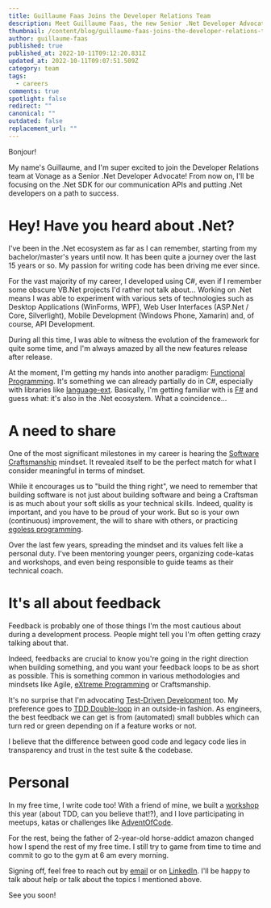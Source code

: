 ```yaml
---
title: Guillaume Faas Joins the Developer Relations Team
description: Meet Guillaume Faas, the new Senior .Net Developer Advocate at Vonage!
thumbnail: /content/blog/guillaume-faas-joins-the-developer-relations-team/guillaume-faas.png
author: guillaume-faas
published: true
published_at: 2022-10-11T09:12:20.831Z
updated_at: 2022-10-11T09:07:51.509Z
category: team
tags:
  - careers
comments: true
spotlight: false
redirect: ""
canonical: ""
outdated: false
replacement_url: ""
---
```


Bonjour!

My name's Guillaume, and I'm super excited to join the Developer Relations team at Vonage as a Senior .Net Developer Advocate!
From now on, I'll be focusing on the .Net SDK for our communication APIs and putting .Net developers on a path to success.

# Hey! Have you heard about .Net?
I've been in the .Net ecosystem as far as I can remember, starting from my bachelor/master's years until now.
It has been quite a journey over the last 15 years or so.
My passion for writing code has been driving me ever since.

For the vast majority of my career, I developed using C#, even if I remember some obscure VB.Net projects I'd rather not talk about...
Working on .Net means I was able to experiment with various sets of technologies such as Desktop Applications (WinForms, WPF), Web User Interfaces (ASP.Net / Core, Silverlight), Mobile Development (Windows Phone, Xamarin) and, of course, API Development.

During all this time, I was able to witness the evolution of the framework for quite some time, and I'm always amazed by all the new features release after release.

At the moment, I'm getting my hands into another paradigm: [Functional Programming](https://en.wikipedia.org/wiki/Functional_programming).
It's something we can already partially do in C#, especially with libraries like [language-ext](https://github.com/louthy/language-ext).
Basically, I'm getting familiar with is [F#](https://learn.microsoft.com/en-us/dotnet/fsharp/what-is-fsharp) and guess what: it's also in the .Net ecosystem.
What a coincidence...

# A need to share
One of the most significant milestones in my career is hearing the [Software Craftsmanship](https://manifesto.softwarecraftsmanship.org/) mindset. It revealed itself to be the perfect match for what I consider meaningful in terms of mindset.

While it encourages us to "build the thing right", we need to remember that building software is not just about building software and being a Craftsman is as much about your soft skills as your technical skills. Indeed, quality is important, and you have to be proud of your work. But so is your own (continuous) improvement, the will to share with others, or practicing [egoless programming](https://blog.codinghorror.com/the-ten-commandments-of-egoless-programming/).

Over the last few years, spreading the mindset and its values felt like a personal duty.
I've been mentoring younger peers, organizing code-katas and workshops, and even being responsible to guide teams as their technical coach.

# It's all about feedback
Feedback is probably one of those things I'm the most cautious about during a development process.
People might tell you I'm often getting crazy talking about that.

Indeed, feedbacks are crucial to know you're going in the right direction when building something, and you want your feedback loops to be as short as possible.
This is something common in various methodologies and mindsets like Agile, [eXtreme Programming](https://en.wikipedia.org/wiki/Extreme_programming) or Craftsmanship.

It's no surprise that I'm advocating [Test-Driven Development](https://www.martinfowler.com/bliki/TestDrivenDevelopment.html) too.
My preference goes to [TDD Double-loop](https://coding-is-like-cooking.info/2013/04/outside-in-development-with-double-loop-tdd/) in an outside-in fashion.
As engineers, the best feedback we can get is from (automated) small bubbles which can turn red or green depending on if a feature works or not.

I believe that the difference between good code and legacy code lies in transparency and trust in the test suite & the codebase.

# Personal
In my free time, I write code too!
With a friend of mine, we built a [workshop](https://github.com/les-tontons-crafters/xtrem-tdd-money-kata) this year (about TDD, can you believe that!?), and I love participating in meetups, katas or challenges like [AdventOfCode](https://adventofcode.com/).

For the rest, being the father of 2-year-old horse-addict amazon changed how I spend the rest of my free time.
I still try to game from time to time and commit to go to the gym at 6 am every morning.

Signing off, feel free to reach out by [email](mailto:guillaume.faas@vonage.com) or on [LinkedIn](https://www.linkedin.com/in/guillaumefaas/). I'll be happy to talk about help or talk about the topics I mentioned above. 

See you soon!
